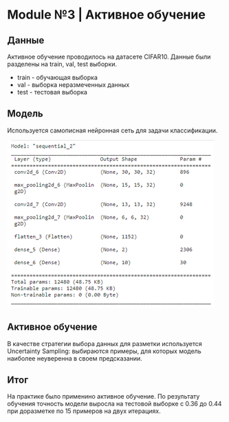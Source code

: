 # Module №3 | Активное обучение
## Данные
Активное обучение проводилось на датасете CIFAR10. Данные были разделены на train, val, test выборки.
- train - обучающая выборка
- val - выборка неразмеченных данных
- test - тестовая выборка

## Модель
Используется самописная нейронная сеть для задачи классификации.

<img src="./imgs/NN_arch.png"></img>

## Активное обучение
В качестве стратегии выбора данных для разметки используется Uncertainty Sampling: выбираются примеры, для которых модель наиболее неуверенна в своем предсказании.

## Итог
На практике было применино активное обучение.
По результату обучения точность модели выросла на тестовой выборке с 0.36 до 0.44 при доразметке по 15 примеров на двух итерациях.